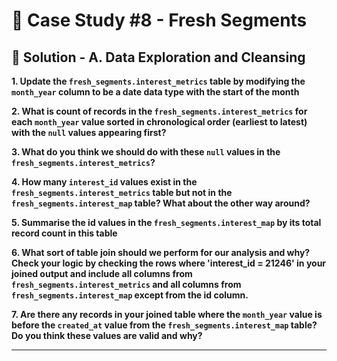 # 🍅 Case Study #8 - Fresh Segments

## 🧼 Solution - A. Data Exploration and Cleansing

**1. Update the `fresh_segments.interest_metrics` table by modifying the `month_year` column to be a date data type with the start of the month**



**2. What is count of records in the `fresh_segments.interest_metrics` for each `month_year` value sorted in chronological order (earliest to latest) with the `null` values appearing first?**



**3. What do you think we should do with these `null` values in the `fresh_segments.interest_metrics`?**



**4. How many `interest_id` values exist in the `fresh_segments.interest_metrics` table but not in the `fresh_segments.interest_map` table? What about the other way around?**



**5. Summarise the id values in the `fresh_segments.interest_map` by its total record count in this table**



**6. What sort of table join should we perform for our analysis and why? Check your logic by checking the rows where 'interest_id = 21246' in your joined output and include all columns from `fresh_segments.interest_metrics` and all columns from `fresh_segments.interest_map` except from the id column.**



**7. Are there any records in your joined table where the `month_year` value is before the `created_at` value from the `fresh_segments.interest_map` table? Do you think these values are valid and why?**

***
